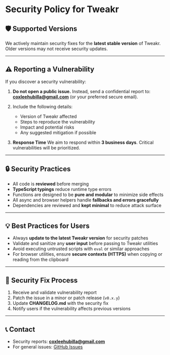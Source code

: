 # Security Policy for Tweakr

## 🛡 Supported Versions

We actively maintain security fixes for the **latest stable version** of Tweakr. Older versions may not receive security updates.

---

## ⚠️ Reporting a Vulnerability

If you discover a security vulnerability:

1. **Do not open a public issue.**
   Instead, send a confidential report to: **[coxleehubilla@gmail.com](mailto:coxleehubilla@gmail.com)** (or your preferred secure email).

2. Include the following details:

   - Version of Tweakr affected
   - Steps to reproduce the vulnerability
   - Impact and potential risks
   - Any suggested mitigation if possible

3. **Response Time**
   We aim to respond within **3 business days**. Critical vulnerabilities will be prioritized.

---

## 🔒 Security Practices

- All code is **reviewed** before merging
- **TypeScript typings** reduce runtime type errors
- Functions are designed to be **pure and modular** to minimize side effects
- All async and browser helpers handle **fallbacks and errors gracefully**
- Dependencies are reviewed and **kept minimal** to reduce attack surface

---

## 💡 Best Practices for Users

- Always **update to the latest Tweakr version** for security patches
- Validate and sanitize any **user input** before passing to Tweakr utilities
- Avoid executing untrusted scripts with `eval` or similar approaches
- For browser utilities, ensure **secure contexts (HTTPS)** when copying or reading from the clipboard

---

## 🔄 Security Fix Process

1. Receive and validate vulnerability report
2. Patch the issue in a minor or patch release (`v0.x.y`)
3. Update **CHANGELOG.md** with the security fix
4. Notify users if the vulnerability affects previous versions

---

## 📞 Contact

- Security reports: **[coxleehubilla@gmail.com](mailto:coxleehubilla@gmail.com)**
- For general issues: [GitHub Issues](https://github.com/coxxanthony/tweakr/issues)
